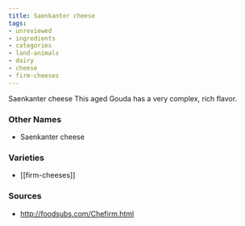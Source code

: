 ```yaml
---
title: Saenkanter cheese
tags:
- unreviewed
- ingredients
- categories
- land-animals
- dairy
- cheese
- firm-cheeses
---
```

Saenkanter cheese This aged Gouda has a very complex, rich flavor.

### Other Names

* Saenkanter cheese

### Varieties

* [[firm-cheeses]]

### Sources
* http://foodsubs.com/Chefirm.html
